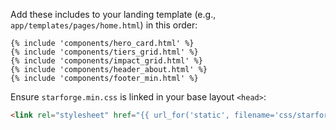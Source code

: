 Add these includes to your landing template (e.g., `app/templates/pages/home.html`) in this order:

```jinja
{% include 'components/hero_card.html' %}
{% include 'components/tiers_grid.html' %}
{% include 'components/impact_grid.html' %}
{% include 'components/header_about.html' %}
{% include 'components/footer_min.html' %}
```

Ensure `starforge.min.css` is linked in your base layout `<head>`:
```html
<link rel="stylesheet" href="{{ url_for('static', filename='css/starforge.min.css') }}">
```
